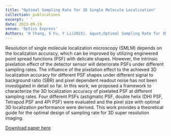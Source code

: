 ```yaml
---
title: "Optimal Sampling Rate for 3D Single Molecule Localization"
collection: publications
excerpt: ' '
date: 2023-09-19
venue: 'Optics Express'
Authors: 'H Chang, S Fu, Y Li(2023). &quot;Optimal Sampling Rate for 3D Single Molecule Localization &quot; <i>Optics Express</i>'
---
```

Resolution of single molecule localization microscopy (SMLM) depends on the localization accuracy, which can be improved by utilizing engineered point spread functions (PSF) with delicate shapes. However, the intrinsic pixelation effect of the detector sensor will deteriorate PSFs under different sampling rates. The influence of the pixelation effect to the achieved 3D localization accuracy for different PSF shapes under different signal to background ratio (SBR) and pixel dependent readout noise has not been investigated in detail so far. In this work, we proposed a framework to characterize the 3D localization accuracy of pixelated PSF at different sampling rates. Four different PSFs (astigmatic PSF, double helix (DH) PSF, Tetrapod PSF and 4Pi PSF) were evaluated and the pixel size with optimal 3D localization performance were derived. This work provides a theoretical guide for the optimal design of sampling rate for 3D super resolution imaging.

[Download paper here](https://opg.optica.org/oe/fulltext.cfm?uri=oe-31-24-39703&id=542291)
